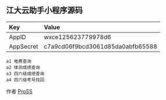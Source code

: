 ﻿## 江大云助手小程序源码

| Key | Value |
| :- | :- |
| AppID | wxce125623779978d6 |
| AppSecret | c7a9cd06f9bcd3061d85da0abfb65588 |

```
a1 电费查询
a2 体测成绩查询
a3 四六级成绩查询
a4 四六级考号找回
```

作者 [ProSS][1]

[1]:https://gitee.com/pross